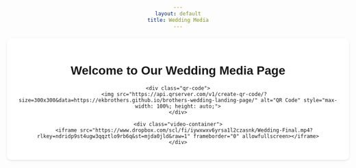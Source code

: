 ```yaml
---
layout: default
title: Wedding Media
---
```


<style>
body {
    font-family: Arial, sans-serif;
    max-width: 800px;
    margin: 0 auto;
    padding: 20px;
    text-align: center;
}
.container {
    background-color: white;
    padding: 20px;
    border-radius: 10px;
    box-shadow: 0 2px 4px rgba(0,0,0,0.1);
    margin-top: 20px;
}
.qr-code {
    max-width: 300px;
    margin: 20px auto;
}
.video-container {
    position: relative;
    padding-bottom: 56.25%;
    height: 0;
    overflow: hidden;
    max-width: 100%;
    margin: 20px 0;
}
.video-container iframe {
    position: absolute;
    top: 0;
    left: 0;
    width: 100%;
    height: 100%;
}
</style>

<div class="container">
    <h1>Welcome to Our Wedding Media Page</h1>
    
    <div class="qr-code">
        <img src="https://api.qrserver.com/v1/create-qr-code/?size=300x300&data=https://ekbrothers.github.io/brothers-wedding-landing-page/" alt="QR Code" style="max-width: 100%; height: auto;">
    </div>

    <div class="video-container">
        <iframe src="https://www.dropbox.com/scl/fi/iywxwxv6yrsa1l2czasnk/Wedding-Final.mp4?rlkey=ndridp9st4ugw3qqztlo9rb6q&st=mjda0jld&raw=1" frameborder="0" allowfullscreen></iframe>
    </div>
</div>
